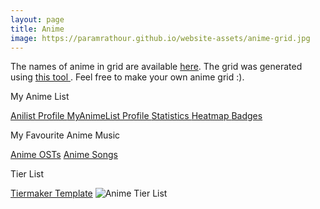 ```yaml
---
layout: page
title: Anime
image: https://paramrathour.github.io/website-assets/anime-grid.jpg
---
```

The names of anime in grid are available <a href="https://cutt.ly/favouriteanimegridcaption"> here</a>. The grid was generated using <a href="https://github.com/paramrathour/Image-Grid-Generator"> this tool </a>. Feel free to make your own anime grid :).
<p></p>
<buttona class="accordion">My Anime List</buttona>
<div class="panel">
    <p></p>
    <a href="https://anilist.co/user/wrath3435/" class="button"> Anilist Profile </a>
    <a href="https://myanimelist.net/profile/wrath3435" class="button"> MyAnimeList Profile </a>
    <a href="https://anime.plus/wrath3435" class="button"> Statistics </a>
    <a href="https://malheatmap.com/users/wrath3435" class="button"> Heatmap </a>
    <a href="http://www.mal-badges.com/users/wrath3435" class="button"> Badges </a>
</div>
<p></p>
<buttona class="accordion">My Favourite Anime Music</buttona>
<div class="panel">
    <p></p>
    <a href="/anime-osts" class="button">Anime OSTs</a>
    <a href="/anime-songs" class="button">Anime Songs</a>
</div>
<p></p>
<buttona class="accordion">Tier List</buttona>
<div class="panel">
    <p></p>
    <a href="https://tiermaker.com/create/anime-1587667">Tiermaker Template</a>
    <span class="image main"><img src="https://paramrathour.github.io/website-assets/anime-tier-list.jpeg" alt="Anime Tier List" /></span>
</div>
